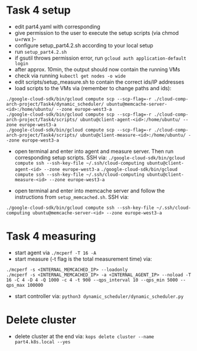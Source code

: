 # Task 4 setup

- edit part4.yaml with corresponding <ethz-id>
- give permission to the user to execute the setup scripts (via chmod u=rwx <file>)- 
- configure setup_part4.2.sh according to your local setup
- run `setup_part4.2.sh`
- if gsutil throws permission error, run `gcloud auth application-default login`
- after approx. 10min, the output should now contain the running VMs
- check via running `kubectl get nodes -o wide`
- edit scripts/setup_measure.sh to contain the correct ids/IP addresses
- load scripts to the VMs via (remember to change paths and ids):

```
./google-cloud-sdk/bin/gcloud compute scp --scp-flag=-r ./cloud-comp-arch-project/Task4/dynamic_scheduler/ ubuntu@memcache-server-<id>:/home/ubuntu/ --zone europe-west3-a
./google-cloud-sdk/bin/gcloud compute scp --scp-flag=-r ./cloud-comp-arch-project/Task4/scripts/ ubuntu@client-agent-<id>:/home/ubuntu/ --zone europe-west3-a
./google-cloud-sdk/bin/gcloud compute scp --scp-flag=-r ./cloud-comp-arch-project/Task4/scripts/ ubuntu@client-measure-<id>:/home/ubuntu/ --zone europe-west3-a
```

- open terminal and enter into agent and measure server. Then run corresponding setup scripts. SSH via:
`./google-cloud-sdk/bin/gcloud compute ssh --ssh-key-file ~/.ssh/cloud-computing ubuntu@client-agent-<id> --zone europe-west3-a`
`./google-cloud-sdk/bin/gcloud compute ssh --ssh-key-file ~/.ssh/cloud-computing ubuntu@client-measure-<id> --zone europe-west3-a`
  
- open terminal and enter into memcache server and follow the instructions from `setup_memcached.sh`. SSH via:

`./google-cloud-sdk/bin/gcloud compute ssh --ssh-key-file ~/.ssh/cloud-computing ubuntu@memcache-server-<id> --zone europe-west3-a`

# Task 4 measuring

- start agent via `./mcperf -T 16 -A`
- start measure (-t flag is the total measurement time) via:
```
./mcperf -s <INTERNAL_MEMCACHED_IP> --loadonly
./mcperf -s <INTERNAL_MEMCACHED_IP> -a <INTERNAL_AGENT_IP> --noload -T 16 -C 4 -D 4 -Q 1000 -c 4 -t 900 --qps_interval 10 --qps_min 5000 --qps_max 100000
```
- start controller via: `python3 dynamic_scheduler/dynamic_scheduler.py`

# Delete cluster

- delete cluster at the end via: `kops delete cluster --name part4.k8s.local --yes`